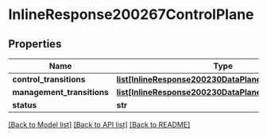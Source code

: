 # InlineResponse200267ControlPlane

## Properties
Name | Type | Description | Notes
------------ | ------------- | ------------- | -------------
**control_transitions** | [**list[InlineResponse200230DataPlaneDownTransitions]**](InlineResponse200230DataPlaneDownTransitions.md) |  | [optional] 
**management_transitions** | [**list[InlineResponse200230DataPlaneDownTransitions]**](InlineResponse200230DataPlaneDownTransitions.md) |  | [optional] 
**status** | **str** |  | [optional] 

[[Back to Model list]](../README.md#documentation-for-models) [[Back to API list]](../README.md#documentation-for-api-endpoints) [[Back to README]](../README.md)

